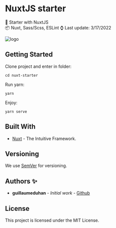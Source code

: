 # NuxtJS starter

🦾 Starter with NuxtJS\
📦 Nuxt, Sass/Scss, ESLint
⌚ Last update: 3/17/2022

![logo](https://repository-images.githubusercontent.com/471003708/fb6f3312-3973-4f85-b973-a51ac3f680d6)

## Getting Started

Clone project and enter in folder:

```
cd nuxt-starter
```

Run yarn:

```
yarn
```

Enjoy:

```
yarn serve
```

## Built With

- [Nuxt](https://nuxtjs.org/) - The Intuitive Framework.

## Versioning

We use [SemVer](http://semver.org/) for versioning.

## Authors ✨

- **guillaumeduhan** - _Initial work_ - [Github](https://github.com/guillaumeduhan)

## License

This project is licensed under the MIT License.
